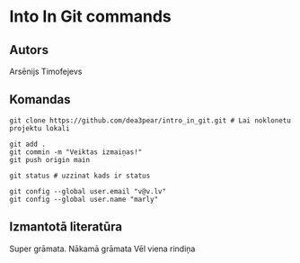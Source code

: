 # Into In Git commands
## Autors
Arsēnijs Timofejevs


## Komandas
```
git clone https://github.com/dea3pear/intro_in_git.git # Lai noklonetu projektu lokali 

git add . 
git commin -m "Veiktas izmaiņas!"
git push origin main 

git status # uzzinat kads ir status

git config --global user.email "v@v.lv"
git config --global user.name "marly"

```

## Izmantotā literatūra
Super grāmata.
Nākamā grāmata
Vēl viena rindiņa
